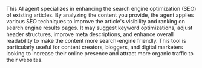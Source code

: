 This AI agent specializes in enhancing the search engine optimization (SEO) of existing articles. By analyzing the content you provide, the agent applies various SEO techniques to improve the article's visibility and ranking on search engine results pages. It may suggest keyword optimizations, adjust header structures, improve meta descriptions, and enhance overall readability to make the content more search-engine friendly. This tool is particularly useful for content creators, bloggers, and digital marketers looking to increase their online presence and attract more organic traffic to their websites.